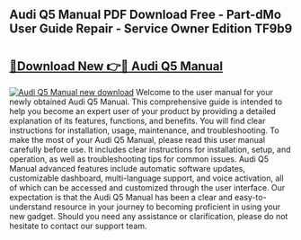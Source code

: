 ## Audi Q5 Manual PDF Download Free - Part-dMo User Guide Repair - Service Owner Edition TF9b9

# <h2><a href="http://bc45340.oget.top/?id=Audi+Q5+Manual">🔗Download New 👉🔴 Audi Q5 Manual</a></h2>

[![Audi Q5 Manual new download](https://i.imgur.com/5g1atiW.png)](http://bc45340.oget.top/?id=Audi+Q5+Manual)
Welcome to the user manual for your newly obtained Audi Q5 Manual. This comprehensive guide is intended to help you become an expert user of your product by providing a detailed explanation of its features, functions, and benefits. You will find clear instructions for installation, usage, maintenance, and troubleshooting. To make the most of your Audi Q5 Manual, please read this user manual carefully before use. It includes clear instructions for installation, setup, and operation, as well as troubleshooting tips for common issues. Audi Q5 Manual advanced features include automatic software updates, customizable dashboard, multi-language support, and voice activation, all of which can be accessed and customized through the user interface. Our expectation is that the Audi Q5 Manual has been a clear and easy-to-understand resource in your journey to becoming proficient in using your new gadget. Should you need any assistance or clarification, please do not hesitate to contact our support team.
